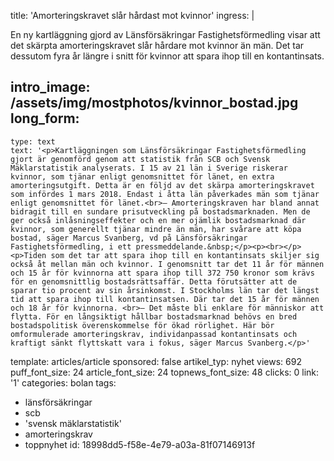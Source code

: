 title: 'Amorteringskravet slår hårdast mot kvinnor'
ingress: |
  <p>En ny kartläggning gjord av Länsförsäkringar Fastighetsförmedling visar att det skärpta amorteringskravet slår hårdare mot kvinnor än män. Det tar dessutom fyra år längre i snitt för kvinnor att spara ihop till en kontantinsats.
  </p>
  
intro_image: /assets/img/mostphotos/kvinnor_bostad.jpg
long_form:
  -
    type: text
    text: '<p>Kartläggningen som Länsförsäkringar Fastighetsförmedling gjort är genomförd genom att statistik från SCB och Svensk Mäklarstatistik analyserats. I 15 av 21 län i Sverige riskerar kvinnor, som tjänar enligt genomsnittet för länet, en extra amorteringsutgift. Detta är en följd av det skärpa amorteringskravet som infördes 1 mars 2018. Endast i åtta län påverkades män som tjänar enligt genomsnittet för länet.<br>– Amorteringskraven har bland annat bidragit till en sundare prisutveckling på bostadsmarknaden. Men de ger också inlåsningseffekter och en mer ojämlik bostadsmarknad där kvinnor, som generellt tjänar mindre än män, har svårare att köpa bostad, säger Marcus Svanberg, vd på Länsförsäkringar Fastighetsförmedling, i ett pressmeddelande.&nbsp;</p><p><br></p><p>Tiden som det tar att spara ihop till en kontantinsats skiljer sig också åt mellan män och kvinnor. I genomsnitt tar det 11 år för männen och 15 år för kvinnorna att spara ihop till 372 750 kronor som krävs för en genomsnittlig bostadsrättsaffär. Detta förutsätter att de sparar tio procent av sin årsinkomst. I Stockholms län tar det längst tid att spara ihop till kontantinsatsen. Där tar det 15 år för männen och 18 år för kvinnorna. <br>– Det måste bli enklare för människor att flytta. För en långsiktigt hållbar bostadsmarknad behövs en bred bostadspolitisk överenskommelse för ökad rörlighet. Här bör omformulerade amorteringskrav, individanpassad kontantinsats och kraftigt sänkt flyttskatt vara i fokus, säger Marcus Svanberg.</p>'
template: articles/article
sponsored: false
artikel_typ: nyhet
views: 692
puff_font_size: 24
article_font_size: 24
topnews_font_size: 48
clicks: 0
link: '1'
categories: bolan
tags:
  - länsförsäkringar
  - scb
  - 'svensk mäklarstatistik'
  - amorteringskrav
  - toppnyhet
id: 18998dd5-f58e-4e79-a03a-81f07146913f
